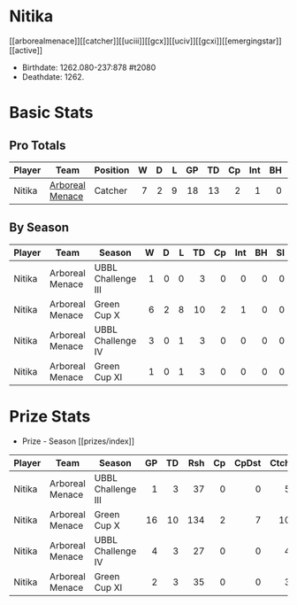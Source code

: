 # Nitika

[[arborealmenace]][[catcher]][[uciii]][[gcx]][[uciv]][[gcxi]][[emergingstar]][[active]]

* Birthdate: 1262.080-237:878 #t2080
* Deathdate: 1262.

# Basic Stats

## Pro Totals

| Player           | Team        | Position      | W | D | L | GP | TD | Cp | Int | BH | SI | Ki | MVP | SPP |
|------------------|-------------|---------------|--:|--:|--:|---:|---:|---:|----:|---:|---:|---:|----:|----:|
| Nitika | [Arboreal Menace](../teams/arborealmenace) | Catcher  |    7 |    2 |    9 |   18 |   13 |    2 |    1 |    0 |    0 |    0 |    0 |   43 |


## By Season

| Player | Team         | Season          | W | D | L | TD | Cp | Int | BH | SI | Ki | MVP | SPP |
|--------|--------------|-----------------|--:|--:|--:|---:|---:|----:|---:|---:|---:|----:|----:|
| Nitika | Arboreal Menace | UBBL Challenge III |    1 |    0 |    0 |    3 |    0 |    0 |    0 |    0 |    0 |    0 |    9 |
| Nitika | Arboreal Menace | Green Cup X        |    6 |    2 |    8 |   10 |    2 |    1 |    0 |    0 |    0 |    0 |   34 |
| Nitika | Arboreal Menace | UBBL Challenge IV  |    3 |    0 |    1 |    3 |    0 |    0 |    0 |    0 |    0 |    1 |   14 |
| Nitika | Arboreal Menace | Green Cup XI       |    1 |    0 |    1 |    3 |    0 |    0 |    0 |    0 |    0 |    0 |    9 |


# Prize Stats

* Prize - Season [[prizes/index]]

| Player | Team         | Season          | GP | TD | Rsh | Cp | CpDst | Ctch | Int | Cas | Blk | Sck | MVP | SPP |
|--------|--------------|-----------------|---:|---:|----:|---:|------:|-----:|----:|----:|----:|----:|----:|----:|
| Nitika | Arboreal Menace | UBBL Challenge III |  1 |    3 |   37 |    0 |     0 |    5 |    0 |    0 |    0 |    0 |    0 |    9 |
| Nitika | Arboreal Menace | Green Cup X        | 16 |   10 |  134 |    2 |     7 |   10 |    1 |    0 |   13 |    0 |    0 |   34 |
| Nitika | Arboreal Menace | UBBL Challenge IV  |  4 |    3 |   27 |    0 |     0 |    4 |    0 |    0 |    3 |    0 |    1 |   14 |
| Nitika | Arboreal Menace | Green Cup XI       |  2 |    3 |   35 |    0 |     0 |    3 |    0 |    0 |    5 |    0 |    0 |    9 |


